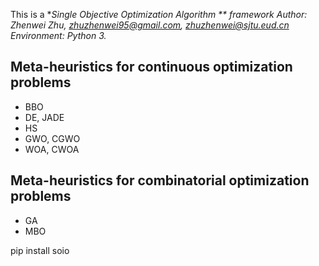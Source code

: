 This is a **Single Objective Optimization Algorithm ** framework
Author: Zhenwei Zhu, zhuzhenwei95@gmail.com, zhuzhenwei@sjtu.eud.cn
Environment: Python 3.*

## Meta-heuristics for continuous optimization problems

* BBO
* DE, JADE
* HS
* GWO, CGWO
* WOA, CWOA


## Meta-heuristics for combinatorial optimization problems

* GA
* MBO

pip install soio
